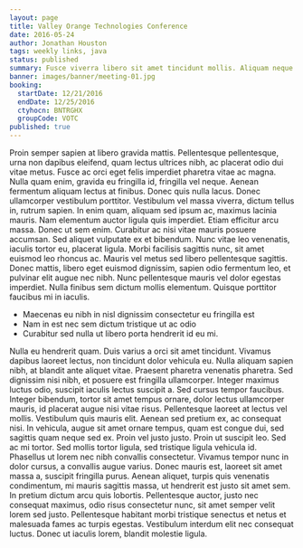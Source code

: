 ```yaml
---
layout: page
title: Valley Orange Technologies Conference
date: 2016-05-24
author: Jonathan Houston
tags: weekly links, java
status: published
summary: Fusce viverra libero sit amet tincidunt mollis. Aliquam neque dui.
banner: images/banner/meeting-01.jpg
booking:
  startDate: 12/21/2016
  endDate: 12/25/2016
  ctyhocn: BNTRGHX
  groupCode: VOTC
published: true
---
```

Proin semper sapien at libero gravida mattis. Pellentesque pellentesque, urna non dapibus eleifend, quam lectus ultrices nibh, ac placerat odio dui vitae metus. Fusce ac orci eget felis imperdiet pharetra vitae ac magna. Nulla quam enim, gravida eu fringilla id, fringilla vel neque. Aenean fermentum aliquam lectus at finibus. Donec quis nulla lacus. Donec ullamcorper vestibulum porttitor. Vestibulum vel massa viverra, dictum tellus in, rutrum sapien. In enim quam, aliquam sed ipsum ac, maximus lacinia mauris. Nam elementum auctor ligula quis imperdiet. Etiam efficitur arcu massa. Donec ut sem enim.
Curabitur ac nisi vitae mauris posuere accumsan. Sed aliquet vulputate ex et bibendum. Nunc vitae leo venenatis, iaculis tortor eu, placerat ligula. Morbi facilisis sagittis nunc, sit amet euismod leo rhoncus ac. Mauris vel metus sed libero pellentesque sagittis. Donec mattis, libero eget euismod dignissim, sapien odio fermentum leo, et pulvinar elit augue nec nibh. Nunc pellentesque mauris vel dolor egestas imperdiet. Nulla finibus sem dictum mollis elementum. Quisque porttitor faucibus mi in iaculis.

* Maecenas eu nibh in nisl dignissim consectetur eu fringilla est
* Nam in est nec sem dictum tristique ut ac odio
* Curabitur sed nulla ut libero porta hendrerit id eu mi.

Nulla eu hendrerit quam. Duis varius a orci sit amet tincidunt. Vivamus dapibus laoreet lectus, non tincidunt dolor vehicula eu. Nulla aliquam sapien nibh, at blandit ante aliquet vitae. Praesent pharetra venenatis pharetra. Sed dignissim nisi nibh, et posuere est fringilla ullamcorper. Integer maximus luctus odio, suscipit iaculis lectus suscipit a. Sed cursus tempor faucibus. Integer bibendum, tortor sit amet tempus ornare, dolor lectus ullamcorper mauris, id placerat augue nisi vitae risus. Pellentesque laoreet at lectus vel mollis. Vestibulum quis mauris elit. Aenean sed pretium ex, ac consequat nisi. In vehicula, augue sit amet ornare tempus, quam est congue dui, sed sagittis quam neque sed ex. Proin vel justo justo.
Proin ut suscipit leo. Sed ac mi tortor. Sed mollis tortor ligula, sed tristique ligula vehicula id. Phasellus ut lorem nec nibh convallis consectetur. Vivamus tempor nunc in dolor cursus, a convallis augue varius. Donec mauris est, laoreet sit amet massa a, suscipit fringilla purus. Aenean aliquet, turpis quis venenatis condimentum, mi mauris sagittis massa, ut hendrerit est justo sit amet sem. In pretium dictum arcu quis lobortis. Pellentesque auctor, justo nec consequat maximus, odio risus consectetur nunc, sit amet semper velit lorem sed justo. Pellentesque habitant morbi tristique senectus et netus et malesuada fames ac turpis egestas. Vestibulum interdum elit nec consequat luctus. Donec ut iaculis lorem, blandit molestie ligula.
